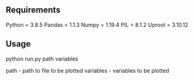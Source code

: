 ## Requirements
Python = 3.8.5
Pandas = 1.1.3
Numpy = 1.19.4
PIL = 8.1.2
Uproot = 3.10.12

## Usage
python run.py path variables

path - path to file to be plotted
variables - variables to be plotted

